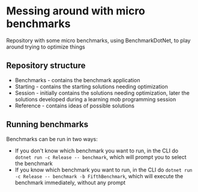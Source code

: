 # Messing around with micro benchmarks

Repository with some micro benchmarks, using BenchmarkDotNet, to play around trying to optimize things

## Repository structure

- Benchmarks - contains the benchmark application
- Starting - contains the starting solutions needing optimization
- Session - initially contains the solutions needing optimization, later the solutions developed during a learning mob programming session
- Reference - contains ideas of possible solutions

## Running benchmarks

Benchmarks can be run in two ways:

- If you don't know which benchmark you want to run, in the CLI do `dotnet run -c Release -- benchmark`, which will prompt you to select the benchmark
- If you know which benchmark you want to run, in the CLI do `dotnet run -c Release -- benchmark -b FifthBenchmark`, which will execute the benchmark immediately, without any prompt